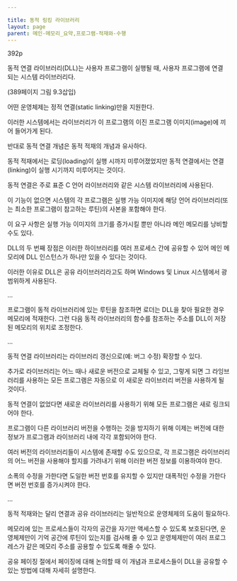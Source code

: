 ```yaml
---

title: 동적 링킹 라이브러리
layout: page
parent: 메인-메모리_요약,프로그램-적재와-수행
---
```


392p

동적 연결 라이브러리(DLL)는 사용자 프로그램이 실행될 때, 사용자 프로그램에 연결 되는 시스템 라이브러리다.

(389페이지 그림 9.3삽입)

어떤 운영체제는 정적 연결(static linking)만을 지원한다.

이러한 시스템에서는 라이브러리가 이 프로그램의 이진 프로그램 이미지(image)에 끼어 들어가게 된다.

반대로 동적 연결 개념은 동적 적재의 개념과 유사하다.

동적 적재에서는 로딩(loading)이 실행 시까지 미루어졌었지만 동적 연결에서는 연결(linking)이 실행 시기까지 미루어지는 것이다.

동적 연결은 주로 표준 C 언어 라이브러리와 같은 시스템 라이브러리에 사용된다.

이 기능이 없으면 시스템의 각 프로그램은 실행 가능 이미지에 해당 언어 라이브러리(또는 최소한 프로그램이 참고하는 루틴)의 사본을 포함해야 한다.

이 요구 사항은 실행 가능 이미지의 크기를 증가시킬 뿐만 아니라 메인 메모리를 낭비할 수도 있다.

DLL의 두 번째 장점은 이러한 하이브러리를 여러 프로세스 간에 공유할 수 있어 메인 메모리에 DLL 인스턴스가 하나만 있을 수 있다는 것이다.

이러한 이유로 DLL은 공유 라이브러리라고도 하며 Windows 및 Linux 시스템에서 광범위하게 사용된다.

...

프로그램이 동적 라이브러리에 있는 루틴을 참조하면 로더는 DLL을 찾아 필요한 경우 메모리에 적재한다. 그런 다음 동적 라이브러리의 함수를 참조하는 주소를 DLL이 저장된 메모리의 위치로 조정한다.

...

동적 연결 라이브러리는 라이브러리 갱신으로(예: 버그 수정) 확장할 수 있다.

추가로 라이브러리는 어느 때나 새로운 버전으로 교체될 수 있고, 그렇게 되면 그 라잉브러리를 사용하는 모든 프로그램은 자동으로 이 새로운 라이브러리 버전을 사용하게 될 것이다.

동적 연결이 없었다면 새로운 라이브러리를 사용하기 위해 모든 프로그램은 새로 링크되어야 한다.

프로그램이 다른 라이브러리 버전을 수행하는 것을 방지하기 위해 이제는 버전에 대한 정보가 프로그램과 라이브러리 내에 각각 포함되어야 한다.

여러 버전의 라이브러리들이 시스템에 존재할 수도 있으므로, 각 프로그램은 라이브러리의 어느 버전을 사용해야 할지를 가려내기 위해 이러한 버전 정보를 이용하여야 한다.

소폭의 수정을 가한다면 도일한 버전 번호를 유지할 수 있지만 대폭적인 수정을 가한다면 버전 번호를 증가시켜야 한다.

...

동적 적재와는 달리 연결과 공유 라이브러리는 일반적으로 운영체제의 도움이 필요하다.

메모리에 있는 프로세스들이 각자의 공간을 자기만 액세스할 수 있도록 보호된다면, 운영체제만이 기억 공간에 루틴이 있는지를 검사해 줄 수 있고 운영체제만이 여러 프로그레스가 같은 메모리 주소를 공용할 수 있도록 해줄 수 있다.

공유 페이징 절에서 페이징에 대해 논의할 때 이 개념과 프로세스들이 DLL을 공유할 수 있는 방법에 대해 자세히 설명한다.

